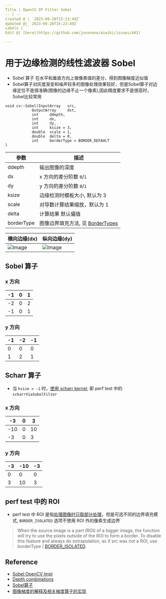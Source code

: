 ```yaml
---
Title | OpenCV IP Filter Sobel
-- | --
Created @ | `2023-09-20T15:23:49Z`
Updated @| `2023-09-20T15:23:49Z`
Labels | ``
Edit @| [here](https://github.com/junxnone/aiwiki/issues/443)

---
```

# 用于边缘检测的线性滤波器 Sobel
- Sobel 算子 在水平和垂直方向上做像素值的差分，得到图像梯度近似值
- Sobel算子对灰度渐变和噪声较多的图像处理效果较好，但是Sobel算子对边缘定位不是很准确(图像的边缘不止一个像素),因此精度要求不是很高时，Sobel比较常用

```
void cv::Sobel(InputArray 	src,
            OutputArray 	dst,
            int 	ddepth,
            int 	dx,
            int 	dy,
            int 	ksize = 3,
            double 	scale = 1,
            double 	delta = 0,
            int 	borderType = BORDER_DEFAULT 
)		
```

参数 | 描述
-- | --
ddepth | 输出图像的深度
dx | x 方向的差分阶数 `0`/`1`
dy | y 方向的差分阶数 `0`/`1`
ksize | 边缘检测时模板大小, 默认为 3
scale | 对导数计算结果缩放，默认为 1
delta | 计算结果 默认偏值
borderType | 图像边界填充方法, 见 [BorderTypes](https://docs.opencv.org/4.x/d2/de8/group__core__array.html#ga209f2f4869e304c82d07739337eae7c5)


横向边缘(dx)  | 纵向边缘(dy)
-- | --
![Image](https://user-images.githubusercontent.com/2216970/268812598-1ae6415a-2495-4b0c-a6c4-dab6bc6a09c7.png) | ![Image](https://user-images.githubusercontent.com/2216970/268812615-441beae3-ccb3-4fd1-b0da-1c156b8a326f.png)


## Sobel 算子

### x 方向

-1 | 0 | 1
-- | -- | --
-2 | 0 | 2
-1 | 0 | 1






### y 方向

-1 | -2 | -1
-- | -- | --
0 | 0 | 0
1 | 2 | 1





## Scharr 算子

- 当 `ksize = -1` 时，[使用 scharr kernel](https://github.com/opencv/opencv/blob/157b0e7760117a60de457a4ae874b0709edc4e53/modules/imgproc/src/deriv.cpp#L169-L172), 即 perf test 中的 `scharrViaSobelFilter`

### x 方向

-3 | 0 | 3
-- | -- | --
-10 | 0 | 10
-3 | 0 | 3

### y 方向

-3 | -10 | -3
-- | -- | --
0 | 0 | 0
3 | 10 | 3


## perf test 中的 ROI

- perf test 中 ROI 是指[处理图像时只取部分处理](https://github.com/opencv/opencv/blob/157b0e7760117a60de457a4ae874b0709edc4e53/modules/imgproc/perf/perf_sepfilters.cpp#L75)，但是可选不同的边界填充模式, `BORDER_ISOLATED` 选项不使用 ROI 外的像素生成边界

> When the source image is a part (ROI) of a bigger image, the function will try to use the pixels outside of the ROI to form a border. To disable this feature and always do extrapolation, as if src was not a ROI, use borderType | [BORDER_ISOLATED](https://docs.opencv.org/4.x/d2/de8/group__core__array.html#gga209f2f4869e304c82d07739337eae7c5a4fcb77ae62e1e1336c1c2b24a441995c).



## Reference
- [Sobel OpenCV Impl](https://github.com/opencv/opencv/blob/157b0e7760117a60de457a4ae874b0709edc4e53/modules/imgproc/src/deriv.cpp#L414)
- [Depth combinations](https://docs.opencv.org/4.x/d4/d86/group__imgproc__filter.html#filter_depths)
- [Sobel算子](https://www.cnblogs.com/zhaobinyouth/p/12171497.html)
- [图像梯度的解释及相关梯度算子的实现](https://blog.csdn.net/literacy_wang/article/details/109640726)

